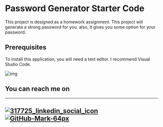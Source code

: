 # Password Generator Starter Code
This project is designed as a homework assignment.
This project will generate a strong password for you. also, it gives you some option for your password.

## Prerequisites
To install this application, you will need a text editor. I recommend Visual Studio Code.




![img](https://user-images.githubusercontent.com/89751266/142687067-37b98677-199b-4433-88f9-5cb44ae2942a.png)


## You can reach me on
---
[![317725_linkedin_social_icon](https://user-images.githubusercontent.com/89751266/140631331-e97c3a6d-52f7-4d12-b38f-33ca5a2fad7d.png)][1]
[![GitHub-Mark-64px](https://user-images.githubusercontent.com/89751266/140631675-21779441-b105-4714-a99d-1785de17d460.png)][2]
---
[1]: https://www.linkedin.com/in/abdurraouf-sadi/
[2]: https://github.com/asadi80
